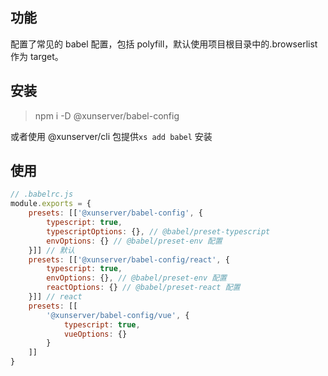## 功能

配置了常见的 babel 配置，包括 polyfill，默认使用项目根目录中的.browserlist 作为 target。

## 安装

> npm i -D @xunserver/babel-config

或者使用 @xunserver/cli 包提供`xs add babel` 安装

## 使用

```js
// .babelrc.js
module.exports = {
    presets: [['@xunserver/babel-config', {
        typescript: true,
        typescriptOptions: {}, // @babel/preset-typescript
        envOptions: {} // @babel/preset-env 配置
    }]] // 默认
    presets: [['@xunserver/babel-config/react', {
        typescript: true,
        envOptions: {}, // @babel/preset-env 配置
        reactOptions: {} // @babel/preset-react 配置
    }]] // react
    presets: [[
        '@xunserver/babel-config/vue', {
            typescript: true,
            vueOptions: {}
        }
    ]]
}
```
